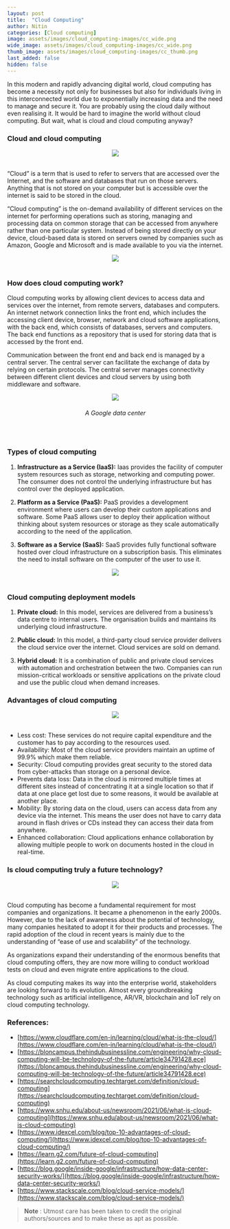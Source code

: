 ```yaml
---
layout: post
title:  "Cloud Computing"
author: Nitin
categories: [Cloud computing]
image: assets/images/cloud_computing-images/cc_wide.png
wide_image: assets/images/cloud_computing-images/cc_wide.png
thumb_image: assets/images/cloud_computing-images/cc_thumb.png
last_added: false
hidden: false
---
```


In this modern and rapidly advancing digital world, cloud computing has become a necessity not only for businesses but also for individuals living in this interconnected world due to exponentially increasing data and the need to manage and secure it. You are probably using the cloud daily without even realising it. It would be hard to imagine the world without cloud computing. But wait, what is cloud and cloud computing anyway?

### Cloud and cloud computing

<div align="center">
 <img src="/assets/images/cloud_computing-images/cc1.jpg"/>
</div>
<br>

“Cloud” is a term that is used to refer to servers that are accessed over the Internet, and the software and databases that run on those servers. Anything that is not stored on your computer but is accessible over the internet is said to be stored in the cloud.

“Cloud computing” is the on-demand availability of different services on the internet for performing operations such as storing, managing and processing data on common storage that can be accessed from anywhere rather than one particular system. Instead of being stored directly on your device, cloud-based data is stored on servers owned by companies such as Amazon, Google and Microsoft and is made available to you via the internet.

<div align="center">
 <img src="/assets/images/cloud_computing-images/cc2.png"/>
</div>
<br>

### How does cloud computing work?

Cloud computing works by allowing client devices to access data and services over the internet, from remote servers, databases and computers.
An internet network connection links the front end, which includes the accessing client device, browser, network and cloud software applications, with the back end, which consists of databases, servers and computers. The back end functions as a repository that is used for storing data that is accessed by the front end.

Communication between the front end and back end is managed by a central server. The central server can facilitate the exchange of data by relying on certain protocols. The central server manages connectivity between different client devices and cloud servers by using both middleware and software.

<div align="center">
 <img src="/assets/images/cloud_computing-images/cc3.png"/>
</div>
<h6 style="text-align: center;">A Google data center</h6>
<br>

### Types of cloud computing

1.	**Infrastructure as a Service (IaaS):** Iaas provides the facility of computer system resources such as storage, networking and computing power. The consumer does not control the underlying infrastructure but has control over the deployed application.

1. **Platform as a Service (PaaS):** PaaS provides a development environment where users can develop their custom applications and software. Some PaaS allows user to deploy their application without thinking about system resources or storage as they scale automatically according to the need of the application.
  
1.	**Software as a Service (SaaS):** SaaS provides fully functional software hosted over cloud infrastructure on a subscription basis. This eliminates the need to install software on the computer of the user to use it.

<div align="center">
 <img src="/assets/images/cloud_computing-images/cc4.jpg"/>
</div>
<br>

### Cloud computing deployment models

1.	**Private cloud:** In this model, services are delivered from a business’s data centre to internal users. The organisation builds and maintains its underlying cloud infrastructure.

1.	**Public cloud:** In this model, a third-party cloud service provider delivers the cloud service over the internet. Cloud services are sold on demand.

1.	**Hybrid cloud:** It is a combination of public and private cloud services with automation and orchestration between the two. Companies can run mission-critical workloads or sensitive applications on the private cloud and use the public cloud when demand increases.
 
### Advantages of cloud computing

<div align="center">
 <img src="/assets/images/cloud_computing-images/cc5.png"/>
</div>
<br>

*	Less cost: These services do not require capital expenditure and the customer has to pay according to the resources used.
*	Availability: Most of the cloud service providers maintain an uptime of 99.9% which make them reliable.
*	Security: Cloud computing provides great security to the stored data from cyber-attacks than storage on a personal device.
*	Prevents data loss: Data in the cloud is mirrored multiple times at different sites instead of concentrating it at a single location so that if data at one place get lost due to some reasons, it would be available at another place.
*	Mobility: By storing data on the cloud, users can access data from any device via the internet. This means the user does not have to carry data around in flash drives or CDs instead they can access their data from anywhere. 
*	Enhanced collaboration: Cloud applications enhance collaboration by allowing multiple people to work on documents hosted in the cloud in real-time.

### Is cloud computing truly a future technology?

<div align="center">
 <img src="/assets/images/cloud_computing-images/cc6.jpg"/>
</div>
<br>

Cloud computing has become a fundamental requirement for most companies and organizations.
It became a phenomenon in the early 2000s. However, due to the lack of awareness about the potential of technology, many companies hesitated to adopt it for their products and processes. The rapid adoption of the cloud in recent years is mainly due to the understanding of “ease of use and scalability” of the technology.

As organizations expand their understanding of the enormous benefits that cloud computing offers, they are now more willing to conduct workload tests on cloud and even migrate entire applications to the cloud.

As cloud computing makes its way into the enterprise world, stakeholders are looking forward to its evolution. Almost every groundbreaking technology such as artificial intelligence, AR/VR, blockchain and IoT rely on cloud computing technology. 

### References:

  - [https://www.cloudflare.com/en-in/learning/cloud/what-is-the-cloud/](https://www.cloudflare.com/en-in/learning/cloud/what-is-the-cloud/)
  - [https://bloncampus.thehindubusinessline.com/engineering/why-cloud-computing-will-be-technology-of-the-future/article34791428.ece](https://bloncampus.thehindubusinessline.com/engineering/why-cloud-computing-will-be-technology-of-the-future/article34791428.ece)
  - [https://searchcloudcomputing.techtarget.com/definition/cloud-computing](https://searchcloudcomputing.techtarget.com/definition/cloud-computing)
  - [https://www.snhu.edu/about-us/newsroom/2021/06/what-is-cloud-computing](https://www.snhu.edu/about-us/newsroom/2021/06/what-is-cloud-computing)
  - [https://www.idexcel.com/blog/top-10-advantages-of-cloud-computing/](https://www.idexcel.com/blog/top-10-advantages-of-cloud-computing/)
  - [https://learn.g2.com/future-of-cloud-computing](https://learn.g2.com/future-of-cloud-computing)
  - [https://blog.google/inside-google/infrastructure/how-data-center-security-works/](https://blog.google/inside-google/infrastructure/how-data-center-security-works/)
  - [https://www.stackscale.com/blog/cloud-service-models/](https://www.stackscale.com/blog/cloud-service-models/)

> **Note** :
> Utmost care has been taken to credit the original authors/sources and to make these as apt as possible.